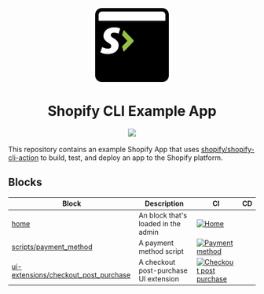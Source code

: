 <div align="center">
  <img src="assets/logo.png" width="150"/>
  <h1>Shopify CLI Example App</h1>

  <a href="https://github.com/Shopify/shopify-cli-example-app/actions/workflows/app.yml"><img src="https://github.com/Shopify/shopify-cli-example-app/actions/workflows/app.yml/badge.svg"/></a>
</div>

This repository contains an example Shopify App that uses [shopify/shopify-cli-action](https://github.com/Shopify/shopify-cli-action) to build, test, and deploy an app to the Shopify platform.

## Blocks

| Block | Description | CI | CD |
| --- | ---- | --- | --- |
| [home](/home) | An block that's loaded in the admin | [![Home](https://github.com/Shopify/shopify-cli-example-app/actions/workflows/home.yml/badge.svg)](https://github.com/Shopify/shopify-cli-example-app/actions/workflows/home.yml) | |
| [scripts/payment_method](/scripts/payment_method) | A payment method script | [![Payment method](https://github.com/Shopify/shopify-cli-example-app/actions/workflows/payment-method.yml/badge.svg)](https://github.com/Shopify/shopify-cli-example-app/actions/workflows/payment-method.yml) | |
| [ui-extensions/checkout_post_purchase](ui-extensions/checkout_post_purchase) | A checkout post-purchase UI extension | [![Checkout post purchase](https://github.com/Shopify/shopify-cli-example-app/actions/workflows/checkout-post-purchase.yml/badge.svg)](https://github.com/Shopify/shopify-cli-example-app/actions/workflows/checkout-post-purchase.yml) | |
